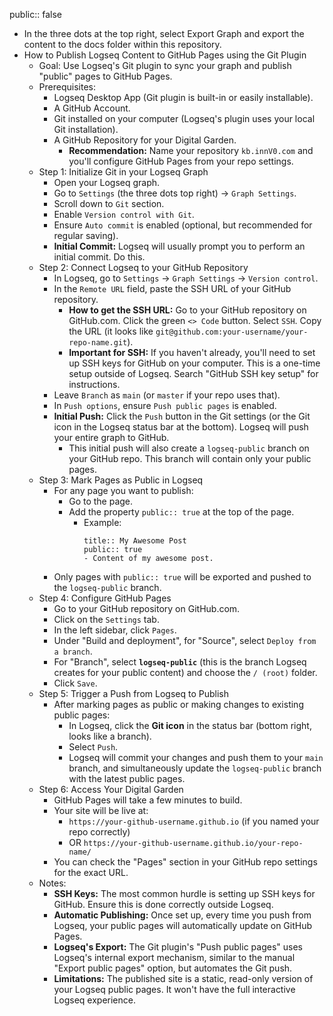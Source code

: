 public:: false

- In the three dots at the top right, select Export Graph and export the content to the docs folder within this repository.
- How to Publish Logseq Content to GitHub Pages using the Git Plugin
	- Goal: Use Logseq's Git plugin to sync your graph and publish "public" pages to GitHub Pages.
	- Prerequisites:
		- Logseq Desktop App (Git plugin is built-in or easily installable).
		- A GitHub Account.
		- Git installed on your computer (Logseq's plugin uses your local Git installation).
		- A GitHub Repository for your Digital Garden.
			- **Recommendation:** Name your repository `kb.innV0.com` and you'll configure GitHub Pages from your repo settings.
	- Step 1: Initialize Git in your Logseq Graph
		- Open your Logseq graph.
		- Go to `Settings` (the three dots top right) -> `Graph Settings`.
		- Scroll down to `Git` section.
		- Enable `Version control with Git`.
		- Ensure `Auto commit` is enabled (optional, but recommended for regular saving).
		- **Initial Commit:** Logseq will usually prompt you to perform an initial commit. Do this.
	- Step 2: Connect Logseq to your GitHub Repository
		- In Logseq, go to `Settings` -> `Graph Settings` -> `Version control`.
		- In the `Remote URL` field, paste the SSH URL of your GitHub repository.
			- **How to get the SSH URL:** Go to your GitHub repository on GitHub.com. Click the green `<> Code` button. Select `SSH`. Copy the URL (it looks like `git@github.com:your-username/your-repo-name.git`).
			- **Important for SSH:** If you haven't already, you'll need to set up SSH keys for GitHub on your computer. This is a one-time setup outside of Logseq. Search "GitHub SSH key setup" for instructions.
		- Leave `Branch` as `main` (or `master` if your repo uses that).
		- In `Push options`, ensure `Push public pages` is enabled.
		- **Initial Push:** Click the `Push` button in the Git settings (or the Git icon in the Logseq status bar at the bottom). Logseq will push your entire graph to GitHub.
			- This initial push will also create a `logseq-public` branch on your GitHub repo. This branch will contain only your public pages.
	- Step 3: Mark Pages as Public in Logseq
		- For any page you want to publish:
			- Go to the page.
			- Add the property `public:: true` at the top of the page.
				- Example:
				  ```
				  title:: My Awesome Post
				  public:: true
				  - Content of my awesome post.
				  ```
		- Only pages with `public:: true` will be exported and pushed to the `logseq-public` branch.
	- Step 4: Configure GitHub Pages
		- Go to your GitHub repository on GitHub.com.
		- Click on the `Settings` tab.
		- In the left sidebar, click `Pages`.
		- Under "Build and deployment", for "Source", select `Deploy from a branch`.
		- For "Branch", select **`logseq-public`** (this is the branch Logseq creates for your public content) and choose the `/ (root)` folder.
		- Click `Save`.
	- Step 5: Trigger a Push from Logseq to Publish
		- After marking pages as public or making changes to existing public pages:
			- In Logseq, click the **Git icon** in the status bar (bottom right, looks like a branch).
			- Select `Push`.
			- Logseq will commit your changes and push them to your `main` branch, and simultaneously update the `logseq-public` branch with the latest public pages.
	- Step 6: Access Your Digital Garden
		- GitHub Pages will take a few minutes to build.
		- Your site will be live at:
			- `https://your-github-username.github.io` (if you named your repo correctly)
			- OR `https://your-github-username.github.io/your-repo-name/`
		- You can check the "Pages" section in your GitHub repo settings for the exact URL.
	- Notes:
		- **SSH Keys:** The most common hurdle is setting up SSH keys for GitHub. Ensure this is done correctly outside Logseq.
		- **Automatic Publishing:** Once set up, every time you push from Logseq, your public pages will automatically update on GitHub Pages.
		- **Logseq's Export:** The Git plugin's "Push public pages" uses Logseq's internal export mechanism, similar to the manual "Export public pages" option, but automates the Git push.
		- **Limitations:** The published site is a static, read-only version of your Logseq public pages. It won't have the full interactive Logseq experience.